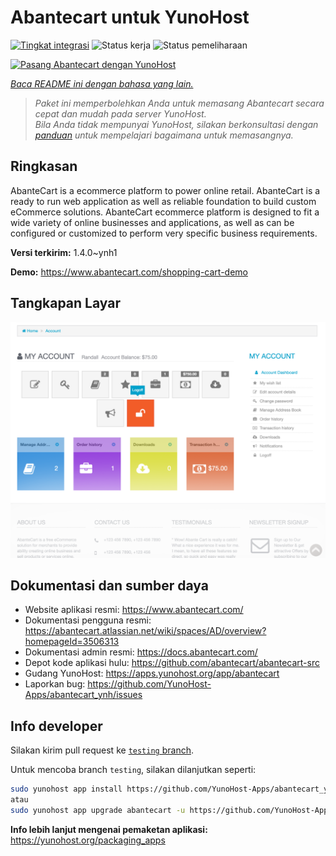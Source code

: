 <!--
N.B.: README ini dibuat secara otomatis oleh <https://github.com/YunoHost/apps/tree/master/tools/readme_generator>
Ini TIDAK boleh diedit dengan tangan.
-->

# Abantecart untuk YunoHost

[![Tingkat integrasi](https://dash.yunohost.org/integration/abantecart.svg)](https://ci-apps.yunohost.org/ci/apps/abantecart/) ![Status kerja](https://ci-apps.yunohost.org/ci/badges/abantecart.status.svg) ![Status pemeliharaan](https://ci-apps.yunohost.org/ci/badges/abantecart.maintain.svg)

[![Pasang Abantecart dengan YunoHost](https://install-app.yunohost.org/install-with-yunohost.svg)](https://install-app.yunohost.org/?app=abantecart)

*[Baca README ini dengan bahasa yang lain.](./ALL_README.md)*

> *Paket ini memperbolehkan Anda untuk memasang Abantecart secara cepat dan mudah pada server YunoHost.*  
> *Bila Anda tidak mempunyai YunoHost, silakan berkonsultasi dengan [panduan](https://yunohost.org/install) untuk mempelajari bagaimana untuk memasangnya.*

## Ringkasan

AbanteCart is a ecommerce platform to power online retail. AbanteCart is a ready to run web application as well as reliable foundation to build custom eCommerce solutions. AbanteCart ecommerce platform is designed to fit a wide variety of online businesses and applications, as well as can be configured or customized to perform very specific business requirements.

**Versi terkirim:** 1.4.0~ynh1

**Demo:** <https://www.abantecart.com/shopping-cart-demo>

## Tangkapan Layar

![Tangkapan Layar pada Abantecart](./doc/screenshots/dashboard.png)

## Dokumentasi dan sumber daya

- Website aplikasi resmi: <https://www.abantecart.com/>
- Dokumentasi pengguna resmi: <https://abantecart.atlassian.net/wiki/spaces/AD/overview?homepageId=3506313>
- Dokumentasi admin resmi: <https://docs.abantecart.com/>
- Depot kode aplikasi hulu: <https://github.com/abantecart/abantecart-src>
- Gudang YunoHost: <https://apps.yunohost.org/app/abantecart>
- Laporkan bug: <https://github.com/YunoHost-Apps/abantecart_ynh/issues>

## Info developer

Silakan kirim pull request ke [`testing` branch](https://github.com/YunoHost-Apps/abantecart_ynh/tree/testing).

Untuk mencoba branch `testing`, silakan dilanjutkan seperti:

```bash
sudo yunohost app install https://github.com/YunoHost-Apps/abantecart_ynh/tree/testing --debug
atau
sudo yunohost app upgrade abantecart -u https://github.com/YunoHost-Apps/abantecart_ynh/tree/testing --debug
```

**Info lebih lanjut mengenai pemaketan aplikasi:** <https://yunohost.org/packaging_apps>

